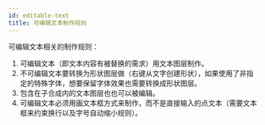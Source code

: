 ```yaml
---
id: editable-text
title: 可编辑文本制作规则
---
```



可编辑文本相关的制作规则：

1. 可编辑文本（即文本内容有被替换的需求）用文本图层制作。
2. 不可编辑文本要转换为形状图层做（右键从文字创建形状），如果使用了非指定的特殊字体，想要保留字体效果也需要转换成形状图层。
3. 包含在子合成内的文本图层也也可以被编辑。
5. 可编辑文本必须用画文本框方式来制作，而不是直接输入的点文本（需要文本框来约束换行以及字号自动缩小规则）。

